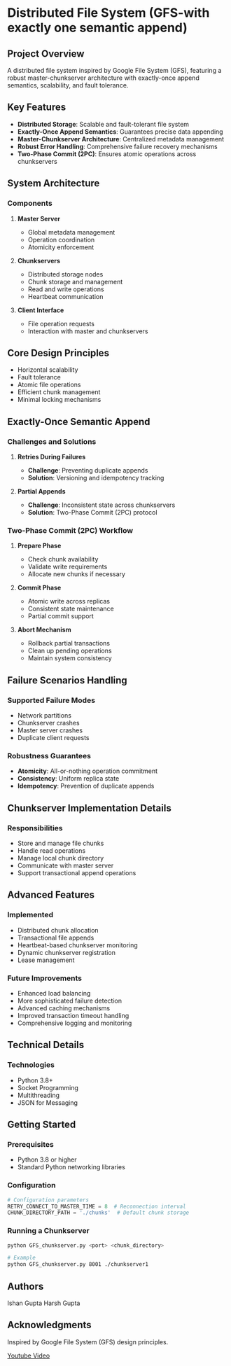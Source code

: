 
# Distributed File System (GFS-with exactly one semantic append)

## Project Overview

A distributed file system inspired by Google File System (GFS), featuring a robust master-chunkserver architecture with exactly-once append semantics, scalability, and fault tolerance.

## Key Features

- **Distributed Storage**: Scalable and fault-tolerant file system
- **Exactly-Once Append Semantics**: Guarantees precise data appending
- **Master-Chunkserver Architecture**: Centralized metadata management
- **Robust Error Handling**: Comprehensive failure recovery mechanisms
- **Two-Phase Commit (2PC)**: Ensures atomic operations across chunkservers

## System Architecture

### Components

1. **Master Server**
   - Global metadata management
   - Operation coordination
   - Atomicity enforcement

2. **Chunkservers**
   - Distributed storage nodes
   - Chunk storage and management
   - Read and write operations
   - Heartbeat communication

3. **Client Interface**
   - File operation requests
   - Interaction with master and chunkservers

## Core Design Principles

- Horizontal scalability
- Fault tolerance
- Atomic file operations
- Efficient chunk management
- Minimal locking mechanisms

## Exactly-Once Semantic Append

### Challenges and Solutions

1. **Retries During Failures**
   - **Challenge**: Preventing duplicate appends
   - **Solution**: Versioning and idempotency tracking

2. **Partial Appends**
   - **Challenge**: Inconsistent state across chunkservers
   - **Solution**: Two-Phase Commit (2PC) protocol

### Two-Phase Commit (2PC) Workflow

1. **Prepare Phase**
   - Check chunk availability
   - Validate write requirements
   - Allocate new chunks if necessary

2. **Commit Phase**
   - Atomic write across replicas
   - Consistent state maintenance
   - Partial commit support

3. **Abort Mechanism**
   - Rollback partial transactions
   - Clean up pending operations
   - Maintain system consistency

## Failure Scenarios Handling

### Supported Failure Modes

- Network partitions
- Chunkserver crashes
- Master server crashes
- Duplicate client requests

### Robustness Guarantees

- **Atomicity**: All-or-nothing operation commitment
- **Consistency**: Uniform replica state
- **Idempotency**: Prevention of duplicate appends

## Chunkserver Implementation Details

### Responsibilities

- Store and manage file chunks
- Handle read operations
- Manage local chunk directory
- Communicate with master server
- Support transactional append operations

## Advanced Features

### Implemented
- Distributed chunk allocation
- Transactional file appends
- Heartbeat-based chunkserver monitoring
- Dynamic chunkserver registration
- Lease management

### Future Improvements
- Enhanced load balancing
- More sophisticated failure detection
- Advanced caching mechanisms
- Improved transaction timeout handling
- Comprehensive logging and monitoring

## Technical Details

### Technologies
- Python 3.8+
- Socket Programming
- Multithreading
- JSON for Messaging

## Getting Started

### Prerequisites
- Python 3.8 or higher
- Standard Python networking libraries

### Configuration

```python
# Configuration parameters
RETRY_CONNECT_TO_MASTER_TIME = 8  # Reconnection interval
CHUNK_DIRECTORY_PATH = './chunks'  # Default chunk storage
```

### Running a Chunkserver

```bash
python GFS_chunkserver.py <port> <chunk_directory>

# Example
python GFS_chunkserver.py 8001 ./chunkserver1
```


## Authors
Ishan Gupta
Harsh Gupta

## Acknowledgments
Inspired by Google File System (GFS) design principles.


[Youtube Video](https://youtu.be/AOH6a3y98sw)
